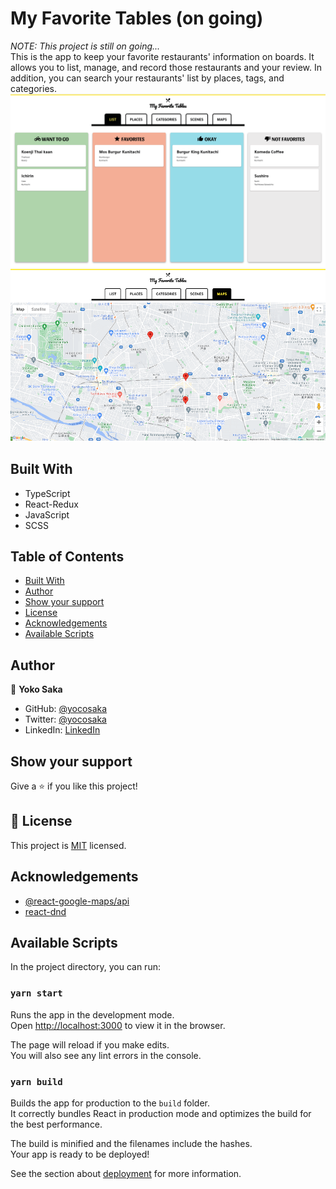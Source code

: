# My Favorite Tables (on going)

_NOTE: This project is still on going..._<br />
This is the app to keep your favorite restaurants' information on boards.
It allows you to list, manage, and record those restaurants and your review.
In addition, you can search your restaurants' list by places, tags, and categories.
![screenshot](./screenshot.png)
![screenshot](./screenshot-map.png)

## Built With

- TypeScript
- React-Redux
- JavaScript
- SCSS

## Table of Contents

- [Built With](#built-with)
  <!-- - [Live Demo](#live-demo) -->
  <!-- - [Getting Started](#getting-started) -->
- [Author](#author)
  <!-- - [Contributing](#contributing) -->
- [Show your support](#show-your-support)
- [License](#license)
- [Acknowledgements](#acknowledgements)
- [Available Scripts](#available-scripts)

<!-- ## Live Demo

[Live Demo Link](https://yokosaka-weather-app.herokuapp.com/) -->

## Author

👤 **Yoko Saka**

- GitHub: [@yocosaka](https://github.com/yocosaka)
- Twitter: [@yocosaka](https://twitter.com/yocosaka)
- LinkedIn: [LinkedIn](https://www.linkedin.com/in/yokosaka)

## Show your support

Give a ⭐️ if you like this project!

## 📝 License

This project is [MIT](./LICENSE) licensed.

## Acknowledgements

- [@react-google-maps/api](https://github.com/JustFly1984/react-google-maps-api)
- [react-dnd](https://react-dnd.github.io/react-dnd/about)

## Available Scripts

In the project directory, you can run:

### `yarn start`

Runs the app in the development mode.\
Open [http://localhost:3000](http://localhost:3000) to view it in the browser.

The page will reload if you make edits.\
You will also see any lint errors in the console.

### `yarn build`

Builds the app for production to the `build` folder.\
It correctly bundles React in production mode and optimizes the build for the best performance.

The build is minified and the filenames include the hashes.\
Your app is ready to be deployed!

See the section about [deployment](https://facebook.github.io/create-react-app/docs/deployment) for more information.
